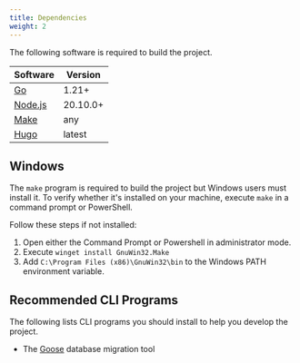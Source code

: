 ```yaml
---
title: Dependencies
weight: 2
---
```


The following software is required to build the project.

| Software                                              | Version  |
|-------------------------------------------------------|----------|
| [Go](https://go.dev/dl)                               | 1.21+    |
| [Node.js](https://nodejs.org/en/download)             | 20.10.0+ |
| [Make](https://en.wikipedia.org/wiki/Make_(software)) | any      |
 | [Hugo](https://gohugo.io/installation/)               | latest   |

## Windows

The `make` program is required to build the project but Windows users must install it. 
To verify whether it's installed on your machine, execute `make` in a command prompt or PowerShell.

Follow these steps if not installed:

1. Open either the Command Prompt or Powershell in administrator mode.
2. Execute `winget install GnuWin32.Make`
3. Add `C:\Program Files (x86)\GnuWin32\bin` to the Windows PATH environment variable.


## Recommended CLI Programs 

The following lists CLI programs you should install to help you develop the project.

- The [Goose](https://github.com/pressly/goose?tab=readme-ov-file#install) database migration tool